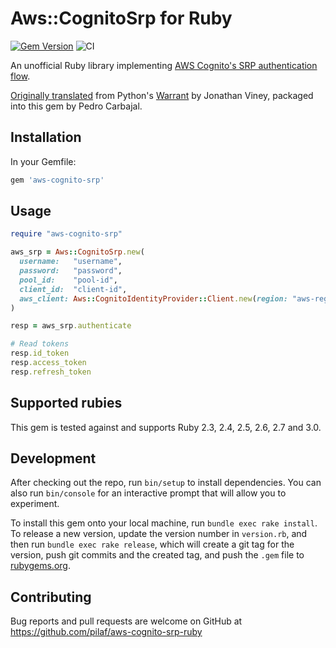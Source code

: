 # Aws::CognitoSrp for Ruby

[![Gem Version](https://badge.fury.io/rb/aws-cognito-srp.svg?style=flat)](https://rubygems.org/gems/aws-cognito-srp)
![CI](https://github.com/pilaf/aws-cognito-srp-ruby/workflows/CI/badge.svg)

An unofficial Ruby library implementing
[AWS Cognito's SRP authentication flow](https://docs.aws.amazon.com/cognito/latest/developerguide/amazon-cognito-user-pools-authentication-flow.html#Using-SRP-password-verification-in-custom-authentication-flow).

[Originally
translated](https://gist.github.com/jviney/5fd0fab96cd70d5d46853f052be4744c#file-aws_cognito_srp-rb-L4)
from Python's [Warrant](https://github.com/capless/warrant) by Jonathan Viney,
packaged into this gem by Pedro Carbajal.

## Installation

In your Gemfile:

```ruby
gem 'aws-cognito-srp'
```

## Usage

```ruby
require "aws-cognito-srp"

aws_srp = Aws::CognitoSrp.new(
  username:   "username",
  password:   "password",
  pool_id:    "pool-id",
  client_id:  "client-id",
  aws_client: Aws::CognitoIdentityProvider::Client.new(region: "aws-region")
)

resp = aws_srp.authenticate

# Read tokens
resp.id_token
resp.access_token
resp.refresh_token
```

## Supported rubies

This gem is tested against and supports Ruby 2.3, 2.4, 2.5, 2.6, 2.7 and 3.0.

## Development

After checking out the repo, run `bin/setup` to install dependencies. You can
also run `bin/console` for an interactive prompt that will allow you to
experiment.

To install this gem onto your local machine, run `bundle exec rake install`. To
release a new version, update the version number in `version.rb`, and then run
`bundle exec rake release`, which will create a git tag for the version, push
git commits and the created tag, and push the `.gem` file to
[rubygems.org](https://rubygems.org).

## Contributing

Bug reports and pull requests are welcome on GitHub at
https://github.com/pilaf/aws-cognito-srp-ruby
